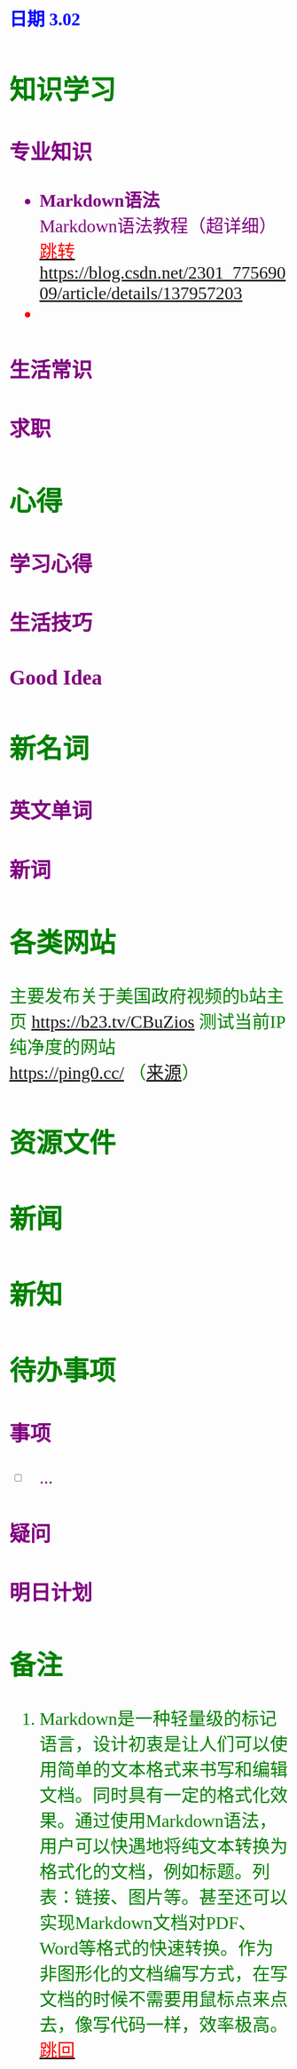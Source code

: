 ## <font color = blue face=楷体 size=6>日期 3.02

## <font color = green>知识学习
### <font color = purple>专业知识
+ **Markdown语法**  
 Markdown语法教程（超详细） <a id = "01-1">  [<font color = red>跳转](#01-2)
 https://blog.csdn.net/2301_77569009/article/details/137957203
+ 
### <font color = purple>生活常识

### <font color = purple>求职



## <font color = green>心得
### <font color = purple>学习心得

### <font color = purple>生活技巧

### <font color = purple>Good Idea



## <font color = green>新名词
### <font color = purple>英文单词

### <font color = purple>新词



## <font color = green>各类网站

主要发布关于美国政府视频的b站主页
https://b23.tv/CBuZios
测试当前IP纯净度的网站  
https://ping0.cc/ （[来源](https://mp.weixin.qq.com/s/qyxsF_k6hULuBPOtzsNd0w)）

## <font color = green>资源文件


## <font color = green>新闻


## <font color = green>新知


## <font color = green>待办事项
### <font color = purple>事项
- [ ] ...
### <font color = purple>疑问

### <font color = purple>明日计划



## <font color = green>备注 
  1.  Markdown是一种轻量级的标记语言，设计初衷是让人们可以使用简单的文本格式来书写和编辑文档。同时具有一定的格式化效果。通过使用Markdown语法，用户可以快遇地将纯文本转换为格式化的文档，例如标题。列表：链接、图片等。甚至还可以实现Markdown文档对PDF、Word等格式的快速转换。作为非图形化的文档编写方式，在写文档的时候不需要用鼠标点来点去，像写代码一样，效率极高。<a id ="01-2">[<font color = red>跳回](#01-1)




<!--stackedit_data:
eyJoaXN0b3J5IjpbMjc5MDQ2NTU3LC0yMDM3NDYzOTc1LDE5ND
g0MzQ5ODUsLTE3NzU1MDI2MjIsLTc4ODk4Njk3LC0xMDc2OTEy
MDc2XX0=
-->